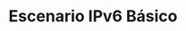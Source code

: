---
title: Escenario IPv6 Básico
menu:
  sidebar:
    name: Escenario IPv6 Básico
    identifier: escenario_ipv6_basico
    parent: redes
    weight: 0
---